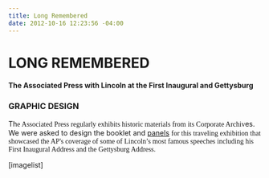 ```yaml
---
title: Long Remembered
date: 2012-10-16 12:23:56 -04:00
---
```


<h1>LONG REMEMBERED</h1>
<h4>The Associated Press with Lincoln at the First Inaugural and Gettysburg</h4>
<h3>GRAPHIC DESIGN</h3>
Th<span style="font-family: Georgia,Times New Roman;">e Associated Press regularly exhibits historic materials from its Corporate Archiv</span>es. We were asked to design the booklet and <a href="http://thegraphicsoffice.com/portfolio/long-remembered-ap-lincoln/">panels</a> <span style="font-family: Georgia,Times New Roman;">for this traveling exhibition that showcased the AP's coverage of some of Lincoln’s most famous speeches including his First Inaugural Address and the Gettysburg Address.</span>


[imagelist]
